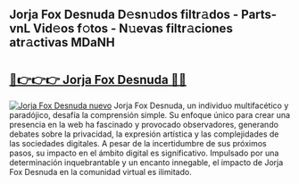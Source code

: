 ## Jorja Fox Desnuda D𝚎sn𝚞dos filtr𝚊dos - Parts-vnL Vid𝚎os f𝚘tos - N𝚞evas filtr𝚊ciones atr𝚊ctivas MDaNH

# <h2><a href="http://mb5ogio.tromn.icu/?c=Jorja+Fox+Desnuda">🔗👉👉👉 Jorja Fox Desnuda 🔗🔗</a></h2>

[![Jorja Fox Desnuda nuevo](https://i.imgur.com/pEAQMta.gif)](http://mb5ogio.tromn.icu/?c=Jorja+Fox+Desnuda)
Jorja Fox Desnuda, un individuo multifacético y paradójico, desafía la comprensión simple. Su enfoque único para crear una presencia en la web ha fascinado y provocado observadores, generando debates sobre la privacidad, la expresión artística y las complejidades de las sociedades digitales. A pesar de la incertidumbre de sus próximos pasos, su impacto en el ámbito digital es significativo. Impulsado por una determinación inquebrantable y un encanto innegable, el impacto de Jorja Fox Desnuda en la comunidad virtual es ilimitado.
